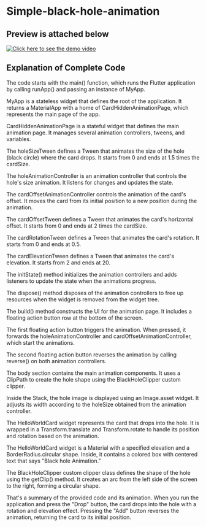 # Simple-black-hole-animation 

## Preview is attached below

[![Click here to see the demo video](image_url)](https://drive.google.com/file/d/13gp2FNeXbUSGVmG5lpOkjQ8n3YQf34JG/view?usp=drive_link)


## Explanation of Complete Code
The code starts with the main() function, which runs the Flutter application by calling runApp() and passing an instance of MyApp.

MyApp is a stateless widget that defines the root of the application. It returns a MaterialApp with a home of CardHiddenAnimationPage, which represents the main page of the app.

CardHiddenAnimationPage is a stateful widget that defines the main animation page. It manages several animation controllers, tweens, and variables.

The holeSizeTween defines a Tween<double> that animates the size of the hole (black circle) where the card drops. It starts from 0 and ends at 1.5 times the cardSize.

The holeAnimationController is an animation controller that controls the hole's size animation. It listens for changes and updates the state.

The cardOffsetAnimationController controls the animation of the card's offset. It moves the card from its initial position to a new position during the animation.

The cardOffsetTween defines a Tween<double> that animates the card's horizontal offset. It starts from 0 and ends at 2 times the cardSize.

The cardRotationTween defines a Tween<double> that animates the card's rotation. It starts from 0 and ends at 0.5.

The cardElevationTween defines a Tween<double> that animates the card's elevation. It starts from 2 and ends at 20.

The initState() method initializes the animation controllers and adds listeners to update the state when the animations progress.

The dispose() method disposes of the animation controllers to free up resources when the widget is removed from the widget tree.

The build() method constructs the UI for the animation page. It includes a floating action button row at the bottom of the screen.

The first floating action button triggers the animation. When pressed, it forwards the holeAnimationController and cardOffsetAnimationController, which start the animations.

The second floating action button reverses the animation by calling reverse() on both animation controllers.

The body section contains the main animation components. It uses a ClipPath to create the hole shape using the BlackHoleClipper custom clipper.

Inside the Stack, the hole image is displayed using an Image.asset widget. It adjusts its width according to the holeSize obtained from the animation controller.

The HelloWorldCard widget represents the card that drops into the hole. It is wrapped in a Transform.translate and Transform.rotate to handle its position and rotation based on the animation.

The HelloWorldCard widget is a Material with a specified elevation and a BorderRadius.circular shape. Inside, it contains a colored box with centered text that says "Black hole Animation."

The BlackHoleClipper custom clipper class defines the shape of the hole using the getClip() method. It creates an arc from the left side of the screen to the right, forming a circular shape.

That's a summary of the provided code and its animation. When you run the application and press the "Drop" button, the card drops into the hole with a rotation and elevation effect. Pressing the "Add" button reverses the animation, returning the card to its initial position.
